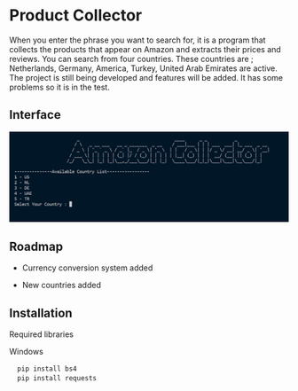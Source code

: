 
# Product Collector

When you enter the phrase you want to search for, it is a program that collects the products that appear on Amazon and extracts their prices and reviews. You can search from four countries. These countries are ; 
Netherlands, Germany, America, Turkey, United Arab Emirates are active. The project is still being developed and features will be added. It has some problems so it is in the test.


## Interface

![App Screenshot](main.png)


## Roadmap

- Currency conversion system added

- New countries added


## Installation

Required libraries

Windows
```bash
  pip install bs4
  pip install requests
```
    
